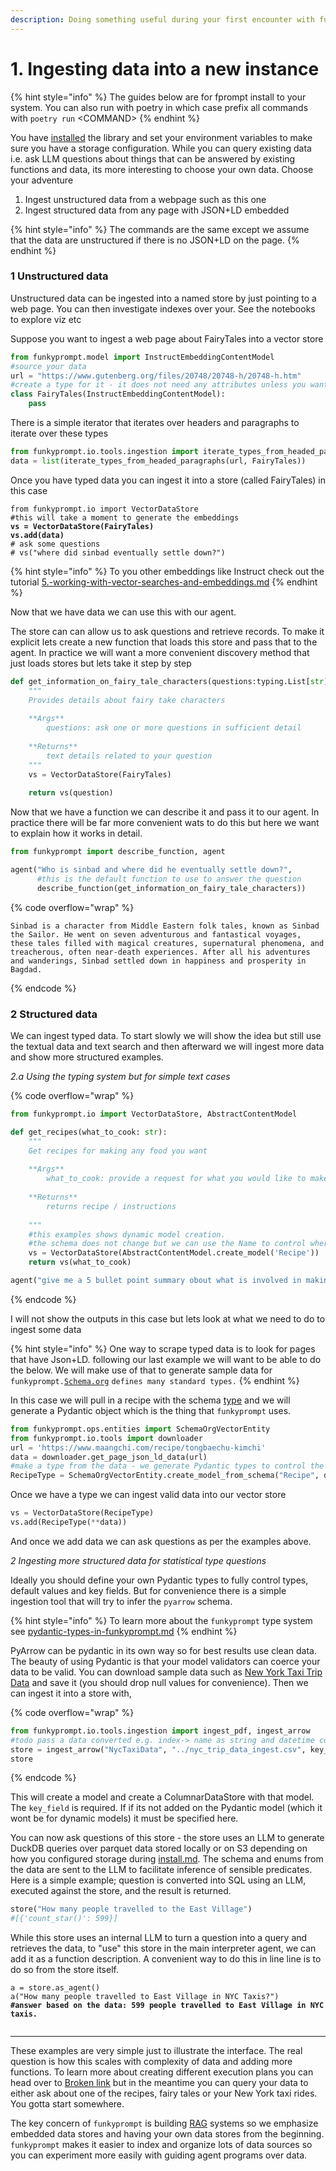 ```yaml
---
description: Doing something useful during your first encounter with funkyprompt
---
```


# 1. Ingesting data into a new instance

{% hint style="info" %}
The guides below are for fprompt install to your system. You can also run with poetry in which case prefix all commands with `poetry run` \<COMMAND>
{% endhint %}

You have [installed](../why-funkyprompt/install.md) the library and set your environment variables to make sure you have a storage configuration. While you can query existing data i.e. ask LLM questions about things that can be answered by existing functions and data, its more interesting to choose your own data. Choose your adventure

1. Ingest unstructured data from a webpage such as this one
2. Ingest structured data from any page with JSON+LD embedded

{% hint style="info" %}
The commands are the same except we assume that the data are unstructured if there is no JSON+LD on the page.
{% endhint %}

### 1 Unstructured data

Unstructured data can be ingested into a named store by just pointing to a web page. You can then investigate indexes over your. See the notebooks to explore viz etc

&#x20; Suppose you want to ingest a web page about FairyTales into a vector store

```python
from funkyprompt.model import InstructEmbeddingContentModel
#source your data
url = "https://www.gutenberg.org/files/20748/20748-h/20748-h.htm"
#create a type for it - it does not need any attributes unless you want to add some
class FairyTales(InstructEmbeddingContentModel):
    pass
```

There is a simple iterator that iterates over headers and paragraphs to iterate over these types

```python
from funkyprompt.io.tools.ingestion import iterate_types_from_headed_paragraphs
data = list(iterate_types_from_headed_paragraphs(url, FairyTales))
```

Once you have typed data you can ingest it into a store (called FairyTales) in this case

<pre class="language-python"><code class="lang-python">from funkyprompt.io import VectorDataStore 
#this will take a moment to generate the embeddings  
<strong>vs = VectorDataStore(FairyTales)
</strong><strong>vs.add(data)
</strong># ask some questions
# vs("where did sinbad eventually settle down?")
</code></pre>

{% hint style="info" %}
To you other embeddings like Instruct check out the tutorial [5.-working-with-vector-searches-and-embeddings.md](5.-working-with-vector-searches-and-embeddings.md "mention")
{% endhint %}

Now that we have data we can use this with our agent.

The store can can allow us to ask questions and retrieve records. To make it explicit lets create a new function that loads this store and pass that to the agent. In practice we will want a more convenient discovery method that just loads stores but lets take it step by step

```python
def get_information_on_fairy_tale_characters(questions:typing.List[str]):
    """
    Provides details about fairy take characters 
    
    **Args**
        questions: ask one or more questions in sufficient detail
        
    **Returns**
        text details related to your question
    """
    vs = VectorDataStore(FairyTales)
    
    return vs(question)
```

Now that we have a function we can describe it and pass it to our agent. In practice there will be far more convenient wats to do this but here we want to explain how it works in detail.

```python
from funkyprompt import describe_function, agent

agent("Who is sinbad and where did he eventually settle down?", 
      #this is the default function to use to answer the question
      describe_function(get_information_on_fairy_tale_characters))
```

{% code overflow="wrap" %}
```
Sinbad is a character from Middle Eastern folk tales, known as Sinbad the Sailor. He went on seven adventurous and fantastical voyages, these tales filled with magical creatures, supernatural phenomena, and treacherous, often near-death experiences. After all his adventures and wanderings, Sinbad settled down in happiness and prosperity in Bagdad.
```
{% endcode %}

### 2 Structured data

We can ingest typed data. To start slowly we will show the idea but still use the textual data and text search and then afterward we will ingest more data and show more structured examples.&#x20;

_2.a Using the typing system but for simple text cases_

{% code overflow="wrap" %}
```python
from funkyprompt.io import VectorDataStore, AbstractContentModel

def get_recipes(what_to_cook: str):
    """
    Get recipes for making any food you want
    
    **Args**
        what_to_cook: provide a request for what you would like to make
        
    **Returns**
        returns recipe / instructions
        
    """
    #this examples shows dynamic model creation.
    #the schema does not change but we can use the Name to control where the data go
    vs = VectorDataStore(AbstractContentModel.create_model('Recipe'))
    return vs(what_to_cook)

agent("give me a 5 bullet point summary obout what is involved in making kimchi", describe_function(get_recipes))  
```
{% endcode %}

I will not show the outputs in this case but lets look at what we need to do to ingest some data

{% hint style="info" %}
One way to scrape typed data is to look for pages that have Json+LD. following our last example we will want to be able to do the below. We will make use of that to generate sample data for `funkyprompt.`[`Schema.org`](https://schema.org) `defines many standard types.`
{% endhint %}

In this case we will pull in a recipe with the schema [type](https://schema.org/Recipe) and we will generate a Pydantic object which is the thing that `funkyprompt` uses.

```python
from funkyprompt.ops.entities import SchemaOrgVectorEntity
from funkyprompt.io.tools import downloader
url = 'https://www.maangchi.com/recipe/tongbaechu-kimchi'
data = downloader.get_page_json_ld_data(url) 
#make a type from the data - we generate Pydantic types to control the RAGs
RecipeType = SchemaOrgVectorEntity.create_model_from_schema("Recipe", data)
```

Once we have a type we can ingest valid data into our vector store

```python
vs = VectorDataStore(RecipeType)
vs.add(RecipeType(**data))
```

And once we add data we can ask questions as per the examples above.

_2 Ingesting more structured data for statistical type questions_&#x20;

Ideally you should define your own Pydantic types to fully control types, default values and key fields. But for convenience there is a simple ingestion tool that will try to infer the `pyarrow` schema.&#x20;

{% hint style="info" %}
To learn more about the `funkyprompt` type system see [pydantic-types-in-funkyprompt.md](../stores/pydantic-types-in-funkyprompt.md "mention")
{% endhint %}

PyArrow can be pydantic in its own way so for best results use clean data. The beauty of using Pydantic is that your model validators can coerce your data to be valid.  You can download sample data such as [New York Taxi Trip Data](https://www.nyc.gov/site/tlc/about/tlc-trip-record-data.page) and save it (you should drop null values for convenience). Then we can ingest it into a store with,

{% code overflow="wrap" %}
```python
from funkyprompt.io.tools.ingestion import ingest_pdf, ingest_arrow
#todo pass a data converted e.g. index-> name as string and datetime columns
store = ingest_arrow("NycTaxiData", "../nyc_trip_data_ingest.csv", key_field='index')
store
```
{% endcode %}

This will create a model and create a ColumnarDataStore with that model. The `key_field` is required. If if its not added on the Pydantic model (which it wont be for dynamic models) it must be specified here.

You can now ask questions of this store - the store uses an LLM to generate DuckDB queries over parquet data stored locally or on S3 depending on how you configured storage during [install.md](../why-funkyprompt/install.md "mention"). The schema and enums from the data are sent to the LLM to facilitate inference of sensible predicates. Here is a simple example; question is converted into SQL using an LLM, executed against the store, and the result is returned.

```python
store("How many people travelled to the East Village")
#[{'count_star()': 599}]
```

While this store uses an internal LLM to turn a question into a query and retrieves the data, to "use" this store in the main interpreter agent, we can add it as a function description. A convenient way to do this in line line is to do so from the store itself.&#x20;

<pre class="language-python"><code class="lang-python">a = store.as_agent()
a("How many people travelled to East Village in NYC Taxis?")
<strong>#answer based on the data: 599 people travelled to East Village in NYC taxis.
</strong><strong>
</strong></code></pre>

***

These examples are very simple just to illustrate the interface. The real question is how this scales with complexity of data and adding more functions. To learn more about creating different execution plans you can head over to [Broken link](broken-reference "mention") but in the meantime you can query your data to  either ask about one of the recipes, fairy tales or your New York taxi rides. You gotta start somewhere.

The key concern of `funkyprompt` is building [RAG](../why-funkyprompt/rag-systems.md) systems so we emphasize embedded data stores and having your own data stores from the beginning. `funkyprompt` makes it easier to index and organize lots of data sources so you can experiment more easily with guiding agent programs over data.
